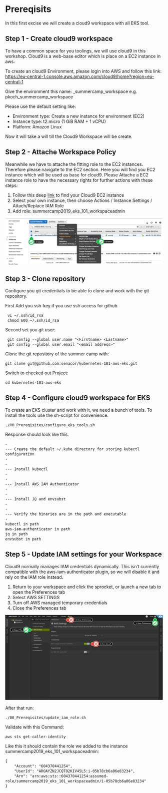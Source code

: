 # Prereqisits

In this first excise we will create a cloud9 workspace with all EKS
tool.

## Step 1 - Create cloud9 workspace 

To have a common space for you toolings, we will use cloud9 in this
workshop. Cloud9 is a web-base editor which is place on a EC2 instance
in aws. 

To create an cloud9 Environment, please login into AWS and follow this
link: https://eu-central-1.console.aws.amazon.com/cloud9/home?region=eu-central-1

Give the environment this name: <shortname>_summercamp_workspace e.g.
pkoch_summercamp_workspace

Please use the default setting like:
* Environment type: Create a new instance for environment (EC2) 
* Instance type: t2.micro (1 GiB RAM + 1 vCPU)
* Platform: Amazon Linux

Now it will take a will till the Cloud9 Workspace will be create. 

## Step 2 - Attache Workspace Policy

Meanwhile we have to attache the fitting role to the EC2 instances.
Therefore please navigate to the EC2 section. Here you will find you EC2
instance which will be used as base for cloud9. Please Attache a EC2
instance role to have the necessary rights for further actions with
these steps:

1. Follow this deep [link](https://eu-central-1.console.aws.amazon.com/ec2/v2/home?region=eu-central-1#Instances:search=aws:cloud9:environment;sort=tag:Name) to find your Cloud9 EC2 instance
2. Select your own instance, then choose Actions / Instance Settings /
   Attach/Replace IAM Role
3. Add role: summercamp2019_eks_101_workspaceadmin
  
![sock-shop-minimal](c9instancerole.png)


## Step 3 - Clone repository

Configure you git credentials to be able to clone and work with the git
repository.

First Add you ssh-key if you use ssh access for github 

     vi ~/.ssh/id_rsa
     chmod 600 ~/.ssh/id_rsa 

Second set you git user:

     git config --global user.name "<Firstname> <Lastname>"                                                                                                            
     git config --global user.email "<email address>"

Clone the git repository of the summer camp with: 

    git clone git@github.com:senacor/kubernetes-101-aws-eks.git
    
Switch to checked out Project:

    cd kubernetes-101-aws-eks

## Step 4 - Configure cloud9 workspace for EKS

To create an EKS cluster and work with it, we need a bunch of tools. To
install the tools use the sh-script for convenience. 

    ./00_Prereqisites/configure_eks_tools.sh
    
Response should look like this. 

    -
    --- Create the default ~/.kube directory for storing kubectl configuration
    -
    -
    --- Install kubectl
    -
    -
    --- Install AWS IAM Authenticator
    -
    -
    --- Install JQ and envsubst
    -
    -
    --- Verify the binaries are in the path and executable
    -
    kubectl in path
    aws-iam-authenticator in path
    jq in path
    envsubst in path

## Step 5 - Update IAM settings for your Workspace

Cloud9 normally manages IAM credentials dynamically. This isn’t
currently compatible with the aws-iam-authenticator plugin, so we will
disable it and rely on the IAM role instead.

1. Return to your workspace and click the sprocket, or launch a new tab to open the Preferences tab
2. Select AWS SETTINGS
3. Turn off AWS managed temporary credentials
4. Close the Preferences tab

![sock-shop-minimal](c9disableiam.png) 

After that run:

    ./00_Prereqisites/update_iam_role.sh
    
Validate with this Command: 

    aws sts get-caller-identity
    
Like this it should contain the role we added to the instance summercamp2019_eks_101_workspaceadmin: 

    {
        "Account": "604370441254", 
        "UserId": "AROAYZN2JCQTO2KIV45L5:i-05b78cb6a06e83234", 
        "Arn": "arn:aws:sts::604370441254:assumed-role/summercamp2019_eks_101_workspaceadmin/i-05b78cb6a06e83234"
    }
    
